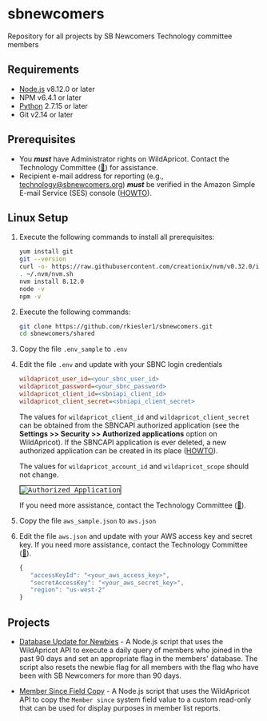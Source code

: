 # sbnewcomers
Repository for all projects by SB Newcomers Technology committee members

## Requirements

* [Node.js](https://nodejs.org/en/download/) v8.12.0 or later
* NPM v6.4.1 or later
* [Python](https://www.python.org/downloads/) 2.7.15 or later
* Git v2.14 or later

## Prerequisites

* You __***must***__ have Administrator rights on WildApricot. Contact the Technology Committee ([:email:](mailto:technology@sbnewcomers.org)) for assistance.
* Recipient e-mail address for reporting (e.g., technology@sbnewcomers.org) __***must***__ be verified in the Amazon Simple E-mail Service (SES) console ([HOWTO](https://docs.aws.amazon.com/ses/latest/DeveloperGuide/verify-email-addresses-procedure.html)).

## Linux Setup

1. Execute the following commands to install all prerequisites:
   ```bash
   yum install git
   git --version
   curl -o- https://raw.githubusercontent.com/creationix/nvm/v0.32.0/install.sh | bash
   . ~/.nvm/nvm.sh
   nvm install 8.12.0
   node -v
   npm -v
   ```

2. Execute the following commands:
   ```bash
   git clone https://github.com/rkiesler1/sbnewcomers.git
   cd sbnewcomers/shared
   ```

3. Copy the file `.env_sample` to `.env`

4. Edit the file `.env` and update with your SBNC login credentials
   ```ini
   wildapricot_user_id=<your_sbnc_user_id>
   wildapricot_password=<your_sbnc_password>
   wildapricot_client_id=<sbniapi_client_id>
   wildapricot_client_secret=<sbniapi_client_secret>
   ```

   The values for `wildapricot_client_id` and `wildapricot_client_secret` can be obtained from the SBNCAPI authorized application (see the **Settings >> Security >> Authorized applications** option on WildApricot). If the SBNCAPI application is ever deleted, a new authorized application can be created in its place ([HOWTO](https://gethelp.wildapricot.com/en/articles/180-authorizing-external-applications)).

   The values for `wildapricot_account_id` and `wildapricot_scope` should not change.

   <kbd style="border: 1px solid; width: 600px;">![Authorized Application](/../screenshots/application.png?raw=true "Authorized Application")</kbd>

   If you need more assistance, contact the Technology Committee ([:email:](mailto:technology@sbnewcomers.org)).

5. Copy the file `aws_sample.json` to `aws.json`

6. Edit the file `aws.json` and update with your AWS access key and secret key. If you need more assistance, contact the Technology Committee ([:email:](mailto:technology@sbnewcomers.org)).
   ```javascript
   {
      "accessKeyId": "<your_aws_access_key>",
      "secretAccessKey": "<your_aws_secret_key>",
      "region": "us-west-2"
   }
   ```

## Projects

* [Database Update for Newbies](./DatabaseUpdateNewbie) - A Node.js script that uses the WildApricot API to execute a daily query of members who joined in the past 90 days and set an appropriate flag in the members' database. The script also resets the newbie flag for all members with the flag who have been with SB Newcomers for more than 90 days.

* [Member Since Field Copy](./MemberSinceFieldCopy) - A Node.js script that uses the WildApricot API to copy the `Member since` system field value to a custom read-only that can be used for display purposes in member list reports.